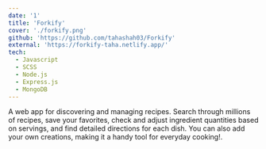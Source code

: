 ```yaml
---
date: '1'
title: 'Forkify'
cover: './forkify.png'
github: 'https://github.com/tahashah03/Forkify'
external: 'https://forkify-taha.netlify.app/'
tech:
  - Javascript
  - SCSS
  - Node.js
  - Express.js
  - MongoDB
---
```


A web app for discovering and managing recipes. Search through millions of recipes, save your favorites, check and adjust ingredient quantities based on servings, and find detailed directions for each dish. You can also add your own creations, making it a handy tool for everyday cooking!.
